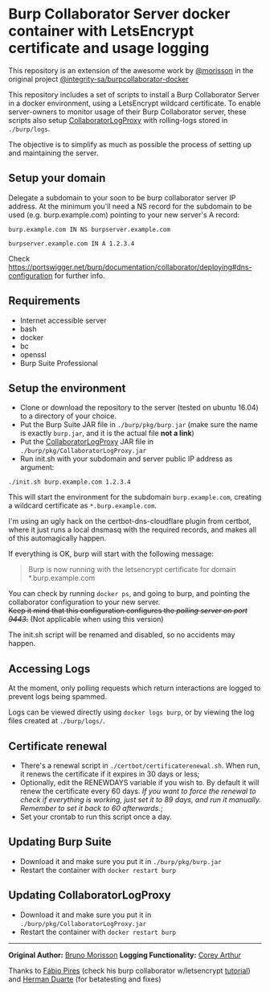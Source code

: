 # Burp Collaborator Server docker container with LetsEncrypt certificate and usage logging

This repository is an extension of the awesome work by [@morisson](https://github.com/morisson) in the original project [@integrity-sa/burpcollaborator-docker](https://github.com/integrity-sa/burpcollaborator-docker)

This repository includes a set of scripts to install a Burp Collaborator Server in a docker environment, using a LetsEncrypt wildcard certificate. To enable server-owners to monitor usage of their Burp Collaborator server, these scripts also setup [CollaboratorLogProxy](https://github.com/coreyd97/collaboratorlogproxy) with rolling-logs stored in `./burp/logs`.

The objective is to simplify as much as possible the process of setting up and maintaining the server.

## Setup your domain

Delegate a subdomain to your soon to be burp collaborator server IP address. At the minimum you'll need a NS record for the subdomain to be used (e.g. burp.example.com) pointing to your new server's A record:

```burp.example.com IN NS burpserver.example.com```

```burpserver.example.com IN A 1.2.3.4```

Check https://portswigger.net/burp/documentation/collaborator/deploying#dns-configuration for further info.

## Requirements

* Internet accessible server
* bash
* docker
* bc
* openssl
* Burp Suite Professional

## Setup the environment

* Clone or download the repository to the server (tested on ubuntu 16.04) to a directory of your choice.
* Put the Burp Suite JAR file in ```./burp/pkg/burp.jar``` (make sure the name is exactly ```burp.jar```, and it is the actual file **not a link**)
* Put the [CollaboratorLogProxy](https://github.com/CoreyD97/CollaboratorLogProxy/releases/latest) JAR file in ```./burp/pkg/CollaboratorLogProxy.jar```
* Run init.sh with your subdomain and server public IP address as argument:

```./init.sh burp.example.com 1.2.3.4```

This will start the environment for the subdomain ```burp.example.com```, creating a wildcard certificate as ```*.burp.example.com```.

I'm using an ugly hack on the certbot-dns-cloudflare plugin from certbot, where it just runs a local dnsmasq with the required records, and makes
all of this automagically happen.

If everything is OK, burp will start with the following message:

> Burp is now running with the letsencrypt certificate for domain *.burp.example.com

You can check by running ```docker ps```, and going to burp, and pointing the collaborator configuration to your new server.  
~~Keep it mind that this configuration configures the *polling server on port 9443*.~~ (Not applicable when using this version)

The init.sh script will be renamed and disabled, so no accidents may happen.

## Accessing Logs

At the moment, only polling requests which return interactions are logged to prevent logs being spammed.

Logs can be viewed directly using ```docker logs burp```, or by viewing the log files created at ```./burp/logs/```.

## Certificate renewal

* There's a renewal script in ```./certbot/certificaterenewal.sh```. When run, it renews the certificate if it expires in 30 days or less;
* Optionally, edit the RENEWDAYS variable if you wish to. By default it will renew the certificate every 60 days. *If you want to force the renewal to check if everything is working, just set it to 89 days, and run it manually. Remember to set it back to 60 afterwards.*;
* Set your crontab to run this script once a day.

## Updating Burp Suite

* Download it and make sure you put it in ```./burp/pkg/burp.jar```
* Restart the container with ```docker restart burp```

## Updating CollaboratorLogProxy

* Download it and make sure you put it in ```./burp/pkg/CollaboratorLogProxy.jar```
* Restart the container with ```docker restart burp```

---
**Original Author:** [Bruno Morisson](https://twitter.com/morisson)
**Logging Functionality:** [Corey Arthur](https://twitter.com/CoreyD97)

Thanks to [Fábio Pires](https://twitter.com/fabiopirespt) (check his burp collaborator w/letsencrypt [tutorial](https://blog.fabiopires.pt/running-your-instance-of-burp-collaborator-server/)) and [Herman Duarte](https://twitter.com/hdontwit) (for betatesting and fixes)


